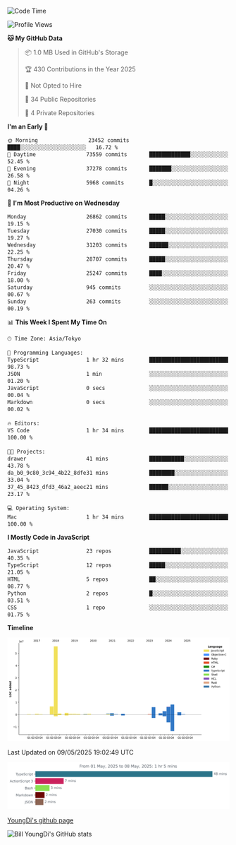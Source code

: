 <!--START_SECTION:waka-->
![Code Time](http://img.shields.io/badge/Code%20Time-1%2C290%20hrs%2014%20mins-blue)

![Profile Views](http://img.shields.io/badge/Profile%20Views-0-blue)

**🐱 My GitHub Data** 

> 📦 1.0 MB Used in GitHub's Storage 
 > 
> 🏆 430 Contributions in the Year 2025
 > 
> 🚫 Not Opted to Hire
 > 
> 📜 34 Public Repositories 
 > 
> 🔑 4 Private Repositories 
 > 
**I'm an Early 🐤** 

```text
🌞 Morning                23452 commits       ████░░░░░░░░░░░░░░░░░░░░░   16.72 % 
🌆 Daytime                73559 commits       █████████████░░░░░░░░░░░░   52.45 % 
🌃 Evening                37278 commits       ███████░░░░░░░░░░░░░░░░░░   26.58 % 
🌙 Night                  5968 commits        █░░░░░░░░░░░░░░░░░░░░░░░░   04.26 % 
```
📅 **I'm Most Productive on Wednesday** 

```text
Monday                   26862 commits       █████░░░░░░░░░░░░░░░░░░░░   19.15 % 
Tuesday                  27030 commits       █████░░░░░░░░░░░░░░░░░░░░   19.27 % 
Wednesday                31203 commits       ██████░░░░░░░░░░░░░░░░░░░   22.25 % 
Thursday                 28707 commits       █████░░░░░░░░░░░░░░░░░░░░   20.47 % 
Friday                   25247 commits       ████░░░░░░░░░░░░░░░░░░░░░   18.00 % 
Saturday                 945 commits         ░░░░░░░░░░░░░░░░░░░░░░░░░   00.67 % 
Sunday                   263 commits         ░░░░░░░░░░░░░░░░░░░░░░░░░   00.19 % 
```


📊 **This Week I Spent My Time On** 

```text
🕑︎ Time Zone: Asia/Tokyo

💬 Programming Languages: 
TypeScript               1 hr 32 mins        █████████████████████████   98.73 % 
JSON                     1 min               ░░░░░░░░░░░░░░░░░░░░░░░░░   01.20 % 
JavaScript               0 secs              ░░░░░░░░░░░░░░░░░░░░░░░░░   00.04 % 
Markdown                 0 secs              ░░░░░░░░░░░░░░░░░░░░░░░░░   00.02 % 

🔥 Editors: 
VS Code                  1 hr 34 mins        █████████████████████████   100.00 % 

🐱‍💻 Projects: 
drawer                   41 mins             ███████████░░░░░░░░░░░░░░   43.78 % 
da_b0_9c80_3c94_4b22_8dfe31 mins             ████████░░░░░░░░░░░░░░░░░   33.04 % 
37_45_8423_dfd3_46a2_aeec21 mins             ██████░░░░░░░░░░░░░░░░░░░   23.17 % 

💻 Operating System: 
Mac                      1 hr 34 mins        █████████████████████████   100.00 % 
```

**I Mostly Code in JavaScript** 

```text
JavaScript               23 repos            ██████████░░░░░░░░░░░░░░░   40.35 % 
TypeScript               12 repos            █████░░░░░░░░░░░░░░░░░░░░   21.05 % 
HTML                     5 repos             ██░░░░░░░░░░░░░░░░░░░░░░░   08.77 % 
Python                   2 repos             █░░░░░░░░░░░░░░░░░░░░░░░░   03.51 % 
CSS                      1 repo              ░░░░░░░░░░░░░░░░░░░░░░░░░   01.75 % 
```



**Timeline**

![Lines of Code chart](https://raw.githubusercontent.com/Youngdi/Youngdi/master/assets/bar_graph.png)


 Last Updated on 09/05/2025 19:02:49 UTC
<!--END_SECTION:waka-->

![wakatime](./images/stat.svg)

[YoungDi's github page](https://youngdi.github.io)

![Bill YoungDi's GitHub stats](https://github-readme-stats.vercel.app/api?username=youngdi&count_private=true&show_icons=true)
